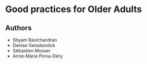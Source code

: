 # Good practices for Older Adults

## Authors
- Shyam Ravichandran
- Denise Geisskovitck
- Sébastien Mosser
- Anne-Marie Pinna-Déry

